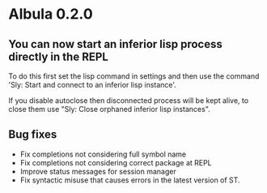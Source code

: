 # Albula 0.2.0
## You can now start an inferior lisp process directly in the REPL
To do this first set the lisp command in settings and then use the command 'Sly: Start and connect to an inferior lisp instance'.

If you disable autoclose then disconnected process will be kept alive, to close them use "Sly: Close orphaned inferior lisp instances".

## Bug fixes
* Fix completions not considering full symbol name
* Fix completions not considering correct package at REPL
* Improve status messages for session manager
* Fix syntactic misuse that causes errors in the latest version of ST.